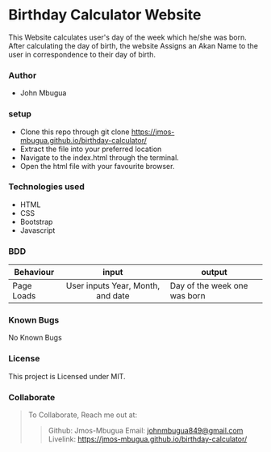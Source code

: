 # Birthday Calculator Website
This Website calculates user's  day of the week which he/she was born. After calculating the day of birth, the website Assigns an Akan Name to the user in correspondence to their day of birth.
### Author
* John Mbugua

### setup
* Clone this repo through git clone https://jmos-mbugua.github.io/birthday-calculator/
* Extract the file into your preferred location
* Navigate to the index.html through the terminal.
* Open the html file with your favourite browser.
### Technologies used
* HTML
* CSS
* Bootstrap
* Javascript
### BDD
| Behaviour    | input     | output     |
| -------------| :--------:| -----------|
|Page Loads  | User inputs Year, Month, and date |Day of the week one was born |
### Known Bugs
No Known Bugs
### License
This project is Licensed under MIT.
### Collaborate
>To Collaborate, Reach me out at:
>>Github: Jmos-Mbugua
>>Email: johnmbugua849@gmail.com
>>Livelink: https://jmos-mbugua.github.io/birthday-calculator/
